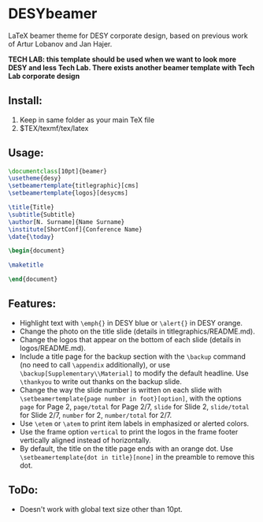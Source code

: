 # DESYbeamer

LaTeX beamer theme for DESY corporate design, based on previous work of Artur Lobanov and Jan Hajer.

**TECH LAB: this template should be used when we want to look more DESY
and less Tech Lab. There exists another beamer template with Tech Lab corporate
design**

## Install:

1. Keep in same folder as your main TeX file
2. $TEX/texmf/tex/latex

## Usage:

```latex
\documentclass[10pt]{beamer}
\usetheme{desy}
\setbeamertemplate{titlegraphic}[cms]
\setbeamertemplate{logos}[desycms]

\title{Title}
\subtitle{Subtitle}
\author[N. Surname]{Name Surname}
\institute[ShortConf]{Conference Name}
\date{\today}

\begin{document}

\maketitle

\end{document}
```

## Features:

* Highlight text with ```\emph{}``` in DESY blue or ```\alert{}``` in DESY orange.
* Change the photo on the title slide (details in titlegraphics/README.md).
* Change the logos that appear on the bottom of each slide (details in logos/README.md).
* Include a title page for the backup section with the ```\backup``` command (no need to call ```\appendix``` additionally), or use ```\backup[Supplementary\\Material]``` to modify the default headline. Use ```\thankyou``` to write out thanks on the backup slide.
* Change the way the slide number is written on each slide with ```\setbeamertemplate{page number in foot}[option]```, with the options ```page``` for Page 2, ```page/total``` for Page 2/7, ```slide``` for Slide 2, ```slide/total``` for Slide 2/7, ```number``` for 2, ```number/total``` for 2/7.
* Use ```\etem``` or ```\atem``` to print item labels in emphasized or alerted colors.
* Use the frame option ```vertical``` to print the logos in the frame footer vertically aligned instead of horizontally.
* By default, the title on the title page ends with an orange dot. Use ```\setbeamertemplate{dot in title}[none]``` in the preamble to remove this dot.

## ToDo:

* Doesn't work with global text size other than 10pt.
